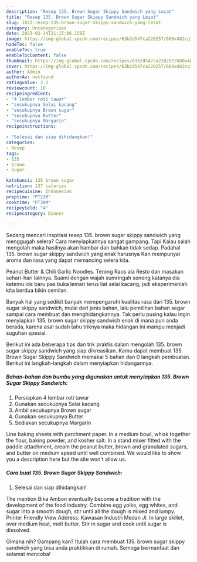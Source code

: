 ```yaml
---
description: "Resep 135. Brown Sugar Skippy Sandwich yang Lezat"
title: "Resep 135. Brown Sugar Skippy Sandwich yang Lezat"
slug: 1022-resep-135-brown-sugar-skippy-sandwich-yang-lezat
category: Uncategorized
date: 2023-02-14T21:15:06.159Z
image: https://img-global.cpcdn.com/recipes/63b2d547ca220257/680x482cq70/135-brown-sugar-skippy-sandwich-foto-resep-utama.jpg
hideToc: false
enableToc: true
enableTocContent: false
thumbnail: https://img-global.cpcdn.com/recipes/63b2d547ca220257/680x482cq70/135-brown-sugar-skippy-sandwich-foto-resep-utama.jpg
cover: https://img-global.cpcdn.com/recipes/63b2d547ca220257/680x482cq70/135-brown-sugar-skippy-sandwich-foto-resep-utama.jpg
author: Admin
authorAv: notfound
ratingvalue: 3.2
reviewcount: 10
recipeingredient:
- "4 lembar roti tawar"
- "secukupnya Selai kacang"
- "secukupnya Brown sugar"
- "secukupnya Butter"
- "secukupnya Margarin"
recipeinstructions:

- "Selesai dan siap dihidangkan!"
categories:
- Resep
tags:
- 135
- brown
- sugar

katakunci: 135 brown sugar 
nutrition: 137 calories
recipecuisine: Indonesian
preptime: "PT23M"
cooktime: "PT38M"
recipeyield: "4"
recipecategory: Dinner

---
```



Sedang mencari inspirasi resep 135. brown sugar skippy sandwich yang menggugah selera? Cara menyiapkannya sangat gampang. Tapi Kalau salah mengolah maka hasilnya akan hambar dan bahkan tidak sedap. Padahal 135. brown sugar skippy sandwich yang enak harusnya Kan mempunyai aroma dan rasa yang dapat memancing selera kita.


Peanut Butter &amp; Chili Garlic Noodles. Terong Raos ala Resto dan masakan sehari-hari lainnya. Suami dengan wajah sumringah seneng katanya dia ketemu ide baru pas buka lemari terus liat selai kacang, jadi eksperimenlah kita berdua bikin cemilan.

Banyak hal yang sedikit banyak mempengaruhi kualitas rasa dari 135. brown sugar skippy sandwich, mulai dari jenis bahan, lalu pemilihan bahan segar sampai cara membuat dan menghidangkannya. Tak perlu pusing kalau ingin menyiapkan 135. brown sugar skippy sandwich enak di mana pun anda berada, karena asal sudah tahu triknya maka hidangan ini mampu menjadi suguhan spesial.


Berikut ini ada beberapa tips dan trik praktis dalam mengolah 135. brown sugar skippy sandwich yang siap dikreasikan. Kamu dapat membuat 135. Brown Sugar Skippy Sandwich memakai 5 bahan dan 0 langkah pembuatan. Berikut ini langkah-langkah dalam menyiapkan hidangannya.

<!--inarticleads1-->

##### Bahan-bahan dan bumbu yang digunakan untuk menyiapkan 135. Brown Sugar Skippy Sandwich:

1. Persiapkan 4 lembar roti tawar
1. Gunakan secukupnya Selai kacang
1. Ambil secukupnya Brown sugar
1. Gunakan secukupnya Butter
1. Sediakan secukupnya Margarin


Line baking sheets with parchment paper. In a medium bowl, whisk together the flour, baking powder, and kosher salt. In a stand mixer fitted with the paddle attachment, cream the peanut butter, brown and granulated sugars, and butter on medium speed until well combined. We would like to show you a description here but the site won&#39;t allow us. 

<!--inarticleads2-->

##### Cara buat 135. Brown Sugar Skippy Sandwich:


1. Selesai dan siap dihidangkan!

The mention Bika Ambon eventually become a tradition with the development of the food industry. Combine egg yolks, egg whites, and sugar into a smooth dough, stir until all the dough is mixed and lumpy. Printer Friendly View Address: Kawasan Industri Medan Jl. In large skillet, over medium heat, melt butter. Stir in sugar and cook until sugar is dissolved. 

Gimana nih? Gampang kan? Itulah cara membuat 135. brown sugar skippy sandwich yang bisa anda praktikkan di rumah. Semoga bermanfaat dan selamat mencoba!
